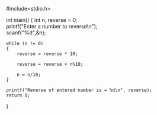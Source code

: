 #include<stdio.h>

int main()
{
    int n, reverse = 0;    
    printf("Enter a number to reverse\n");    
    scanf("%d",&n);

    while (n != 0)
    {
        reverse = reverse * 10;
        
        reverse = reverse + n%10;
        
        n = n/10;
    }

    printf("Reverse of entered number is = %d\n", reverse);    
    return 0;
}

